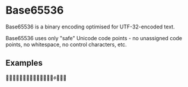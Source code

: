 # Base65536
Base65536 is a binary encoding optimised for UTF-32-encoded text.

Base65536 uses only "safe" Unicode code points - no unassigned code points, no whitespace, no control characters, etc.

## Examples

𤇃𢊻𤄻嶜𤄋𤇁𡊻𤄛𤆬𠲻𤆻𠆜𢮻𤆻ꊌ𢪻𤆻邌

